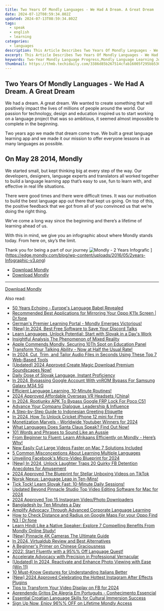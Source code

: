 ```yaml
---
title: Two Years Of Mondly Languages - We Had A Dream. A Great Dream
date: 2024-07-12T08:59:34.802Z
updated: 2024-07-13T08:59:34.802Z
tags:
  - speak
  - english
  - learning
categories:
  - languages
description: This Article Describes Two Years Of Mondly Languages - We Had A Dream. A Great Dream
excerpt: This Article Describes Two Years Of Mondly Languages - We Had A Dream. A Great Dream
keywords: Two-Year Mondly Language Progress,Mondly Language Learning Journey,Achievements in Language Education (Mondly),Detailed Mondly Languages Experience,Milestones of Mondly Language App,Evolution of Language Skills With Mondly,Success Story
thumbnail: https://thmb.techidaily.com/3386d85b267514cfab16005f295bb530706ad69ae81e5253850f97e6c38efaf4.jpg
---
```


## Two Years Of Mondly Languages - We Had A Dream. A Great Dream

 We had a dream. A great dream. We wanted to create something that will positively impact the lives of millions of people around the world. Our passion for technology, design and education inspired us to start working on a language project that was so ambitious, it seemed almost impossible to complete in the beginning.

 Two years ago we made that dream come true. We built a great language learning app and we made it our mission to offer everyone lessons in as many languages as possible.

## On May 28 2014, Mondly

 We started small, but kept thinking big at every step of the way. Our developers, designers, language experts and translators all worked together to build a language learning app that’s easy to use, fun to learn with, and effective in real life situations.

 There were good times and there were difficult times. It was our motivation to build the best language app out there that kept us going. On top of this, the positive feedback that we got from all of you convinced us that we’re doing the right thing.

 We’ve come a long way since the beginning and there’s a lifetime of learning ahead of us.

 With this in mind, we give you an infographic about where Mondly stands today. From here on, sky’s the limit.

Thank you for being a part of our journey ![Mondly - 2 Years Infografic](https://edge.mondly.com/blog/wp-content/uploads/2016/05/2years-Infographic-v3-scaled.png "2 Years Of Mondly Languages 2") ](https://edge.mondly.com/blog/wp-content/uploads/2016/05/2years-Infographic-v3.png)

* [Download Mondly](https://www.facebook.com/sharer/sharer.php?u=https%3A%2F%2Fwww.mondly.com%2Fblog%2Fhappy-2nd-birthday%2F&t=2+Years+of+Mondly+Languages "Share on Facebook")
* [Download Mondly](https://shop.mondly.com/affiliate.php?ACCOUNT=ATISTUDI&AFFILIATE=108875&PATH=https://www.mondly.com?AFFILIATE=108875)

---

[Download Mondly](https://adjt.mondly.com/5ixfg4k?campaign=blog-post-id-164&fallback=https%3A%2F%2Fapp.mondly.com%3Futm%5Fmedium%3Dblog%5Fblog-post-id-164%26utm%5Fsource%3Dblog-post-id-164&redirect%5Fmacos=https%3A%2F%2Fapp.mondly.com%3Futm%5Fmedium%3Dblog%5Fblog-post-id-164%26utm%5Fsource%3Dblog-post-id-164&redirect%5Fandroid=https%3A%2F%2Fplay.google.com%2Fstore%2Fapps%2Fdetails%3Fid%3Dcom.atistudios.mondly.languages%3Futm%5Fmedium%3Dblog%5Fblog-post-id-164%26utm%5Fsource%3Dblog-post-id-164&redirect%5Fios=https%3A%2F%2Fapps.apple.com%2Fapp%2Fapple-store%2Fid987873536%3Fpt%3D78954800%26ct%3Dblog-post-id-164%26mt%3D8 "Download Mondly ")

<ins class="adsbygoogle"
     style="display:block"
     data-ad-format="autorelaxed"
     data-ad-client="ca-pub-7571918770474297"
     data-ad-slot="1223367746"></ins>



<ins class="adsbygoogle"
     style="display:block"
     data-ad-client="ca-pub-7571918770474297"
     data-ad-slot="8358498916"
     data-ad-format="auto"
     data-full-width-responsive="true"></ins>



<span class="atpl-alsoreadstyle">Also read:</span>
<div><ul>
<li><a href="https://mondly-stories.techidaily.com/50-years-echoing-europes-language-babel-revealed/"><u>50 Years Echoing - Europe's Language Babel Revealed</u></a></li>
<li><a href="https://screen-mirror.techidaily.com/recommended-best-applications-for-mirroring-your-oppo-k11x-screen-drfone-by-drfone-android/"><u>Recommended Best Applications for Mirroring Your Oppo K11x Screen | Dr.fone</u></a></li>
<li><a href="https://mondly-stories.techidaily.com/1719579183296-germans-premier-learning-portal-mondly-emerges-victorious/"><u>German's Premier Learning Portal - Mondly Emerges Victorious!</u></a></li>
<li><a href="https://discord-videos.techidaily.com/new-in-2024-best-free-software-to-save-your-discord-talks/"><u>[New] In 2024, Best Free Software to Save Your Discord Talks</u></a></li>
<li><a href="https://mondly-stories.techidaily.com/1719575464700-learn-languages-unlock-potential-start-with-slovak-in-a-days-work/"><u>Learn Languages, Unlock Potential: Start with Slovak in a Day's Work</u></a></li>
<li><a href="https://extra-hints.techidaily.com/insightful-analysis-the-phenomenon-of-mixed-reality/"><u>Insightful Analysis  The Phenomenon of Mixed Reality</u></a></li>
<li><a href="https://mondly-stories.techidaily.com/apple-commends-mondly-securing-10th-spot-on-education-panel/"><u>Apple Commends Mondly, Securing 10Th Spot on Education Panel</u></a></li>
<li><a href="https://mondly-stories.techidaily.com/1719576296887-transform-your-talking-ability-now-at-half-the-usual-rate/"><u>Transform Your Talking Ability - Now at Half the Usual Rate!</u></a></li>
<li><a href="https://sound-tweaking.techidaily.com/in-2024-cut-trim-and-tailor-audio-files-in-seconds-using-these-top-7-web-based-tools/"><u>In 2024, Cut, Trim, and Tailor Audio Files in Seconds Using These Top 7 Web-Based Tools</u></a></li>
<li><a href="https://youtube-data.techidaily.com/ed-2024-approved-create-magic-download-premium-soundscapes-now/"><u>[Updated] 2024 Approved  Create Magic  Download Premium Soundscapes Now!</u></a></li>
<li><a href="https://mondly-stories.techidaily.com/1719580817970-daily-dose-of-slovak-language-instant-proficiency/"><u>Daily Dose of Slovak Language, Instant Proficiency</u></a></li>
<li><a href="https://android-unlock.techidaily.com/in-2024-bypassing-google-account-with-vnrom-bypass-for-samsung-galaxy-m34-5g-by-drfone-android/"><u>In 2024, Bypassing Google Account With vnROM Bypass For Samsung Galaxy M34 5G</u></a></li>
<li><a href="https://mondly-stories.techidaily.com/1719576193680-efficient-language-learning-10-minute-routines/"><u>Efficient Language Learning, 10-Minute Routines!</u></a></li>
<li><a href="https://extra-resources.techidaily.com/2024-approved-affordable-overseas-vr-headsets-china/"><u>2024 Approved  Affordable Overseas VR Headsets (China)</u></a></li>
<li><a href="https://easy-unlock-android.techidaily.com/in-2024-rootjunky-apk-to-bypass-google-frp-lock-for-poco-c51-by-drfone-android/"><u>In 2024, Rootjunky APK To Bypass Google FRP Lock For Poco C51</u></a></li>
<li><a href="https://mondly-stories.techidaily.com/advance-your-company-dialogue-leadership-and-influence/"><u>Advance Your Company Dialogue, Leadership & Influence</u></a></li>
<li><a href="https://mondly-stories.techidaily.com/a-step-by-step-guide-to-indonesian-greeting-etiquette/"><u>A Step-by-Step Guide to Indonesian Greeting Etiquette</u></a></li>
<li><a href="https://sim-unlock.techidaily.com/in-2024-how-to-unlock-cricket-iphone-12-mini-for-free-by-drfone-ios/"><u>In 2024, How To Unlock Cricket iPhone 12 mini for Free</u></a></li>
<li><a href="https://youtube-help.techidaily.com/monetization-marvels-worldwide-youtuber-winners-for-2024/"><u>Monetization Marvels - Worldwide Youtuber Winners for 2024</u></a></li>
<li><a href="https://mondly-stories.techidaily.com/1719578502910-what-languages-does-santa-claus-speak-find-out-now/"><u>What Languages Does Santa Claus Speak? Find Out Now!</u></a></li>
<li><a href="https://mondly-stories.techidaily.com/101-words-and-phrases-to-sound-like-an-aussie/"><u>101 Words and Phrases to Sound Like an Aussie</u></a></li>
<li><a href="https://mondly-stories.techidaily.com/1719576725998-from-beginner-to-fluent-learn-afrikaans-efficiently-on-mondly-heres-why/"><u>From Beginner to Fluent: Learn Afrikaans Efficiently on Mondly - Here’s Why!</u></a></li>
<li><a href="https://ai-editing-video.techidaily.com/new-easily-cut-large-videos-faster-on-mac-7-solutions-included/"><u>New Easily Cut Large Videos Faster on Mac 7 Solutions Included</u></a></li>
<li><a href="https://mondly-stories.techidaily.com/5-common-misconceptions-about-learning-multiple-languages/"><u>5 Common Misconceptions About Learning Multiple Languages</u></a></li>
<li><a href="https://facebook-clips.techidaily.com/unveiling-facebooks-micro-video-blueprint-for-2024/"><u>Unveiling Facebook's Micro-Video Blueprint for 2024</u></a></li>
<li><a href="https://facebook-video-recording.techidaily.com/new-in-2024-unlock-laughter-traps-20-quirky-fb-detention-anecdotes-for-amusement/"><u>[New] In 2024, Unlock Laughter Traps  20 Quirky FB Detention Anecdotes for Amusement</u></a></li>
<li><a href="https://some-skills.techidaily.com/2024-approved-the-blueprint-for-stellar-unboxing-videos-on-tiktok/"><u>2024 Approved  The Blueprint for Stellar Unboxing Videos on TikTok</u></a></li>
<li><a href="https://mondly-stories.techidaily.com/1719576349752-norsk-nexus-language-leap-in-ten-mins/"><u>Norsk Nexus: Language Leap in Ten-Mins!</u></a></li>
<li><a href="https://mondly-stories.techidaily.com/1719576689144-tick-tock-learn-slovak-fast-10-minute-daily-sessions/"><u>Tick Tock! Learn Slovak Fast: 10-Minute Daily Sessions!</u></a></li>
<li><a href="https://video-creation-software.techidaily.com/updated-beyond-pinnacle-studio-top-video-editing-software-for-mac-for-2024/"><u>Updated Beyond Pinnacle Studio Top Video Editing Software for Mac for 2024</u></a></li>
<li><a href="https://instagram-video-recordings.techidaily.com/2024-approved-top-15-instagram-videophoto-downloaders/"><u>2024 Approved  Top 15 Instagram Video/Photo Downloaders</u></a></li>
<li><a href="https://mondly-stories.techidaily.com/1719581577843-bangladesh-by-ten-minutes-a-day/"><u>Bangladesh by Ten Minutes a Day</u></a></li>
<li><a href="https://mondly-stories.techidaily.com/amplify-advocacy-through-advanced-corporate-language-learning/"><u>Amplify Advocacy Through Advanced Corporate Language Learning</u></a></li>
<li><a href="https://android-location-track.techidaily.com/how-to-check-distance-and-radius-on-google-maps-for-your-oppo-find-n3-drfone-by-drfone-virtual-android/"><u>How to Check Distance and Radius on Google Maps For your Oppo Find N3 | Dr.fone</u></a></li>
<li><a href="https://mondly-stories.techidaily.com/1719580284583-learn-hindi-like-a-native-speaker-explore-7-compelling-benefits-from-mondly-online-study/"><u>Learn Hindi Like a Native Speaker: Explore 7 Compelling Benefits From Mondly Online Study!</u></a></li>
<li><a href="https://extra-approaches.techidaily.com/new-pinnacle-4k-cameras-the-ultimate-guide/"><u>[New] Pinnacle 4K Cameras  The Ultimate Guide</u></a></li>
<li><a href="https://ai-driven-video-production.techidaily.com/in-2024-virtualdub-review-and-best-alternatives/"><u>In 2024, Virtualdub Review and Best Alternatives</u></a></li>
<li><a href="https://mondly-stories.techidaily.com/a-beginners-primer-on-chinese-graciousness/"><u>A Beginner's Primer on Chinese Graciousness</u></a></li>
<li><a href="https://mondly-stories.techidaily.com/1719576468399-2022-start-fluently-with-a-95-off-language-quest/"><u>2022: Start Fluently with a 95%% Off Language Quest!</u></a></li>
<li><a href="https://mondly-stories.techidaily.com/accelerate-advocacy-with-precision-in-professional-vernacular/"><u>Accelerate Advocacy with Precision in Professional Vernacular</u></a></li>
<li><a href="https://fox-helps.techidaily.com/updated-in-2024-reactivate-and-enhance-photo-viewing-with-ease-win-11/"><u>[Updated] In 2024, Reactivate and Enhance Photo Viewing with Ease (Win 11)</u></a></li>
<li><a href="https://mondly-stories.techidaily.com/10-must-know-gestures-for-understanding-italians-better/"><u>10 Must-Know Gestures for Understanding Italians Better</u></a></li>
<li><a href="https://instagram-video-recordings.techidaily.com/new-2024-approved-celebrating-the-hottest-instagram-after-effects-plugins/"><u>[New] 2024 Approved  Celebrating the Hottest Instagram After Effects Plugins</u></a></li>
<li><a href="https://facebook-videos.techidaily.com/tips-to-transform-your-video-display-on-fb-for-2024/"><u>Tips to Transform Your Video Display on FB for 2024</u></a></li>
<li><a href="https://mondly-stories.techidaily.com/aprendendo-gritos-de-alegria-em-portugues-conhecimento-essencial/"><u>Aprendendo Gritos De Alegria Em Português - Conhecimento Essencial</u></a></li>
<li><a href="https://mondly-stories.techidaily.com/1719575651672-essential-croatian-language-skills-for-cultural-immersion-success/"><u>Essential Croatian Language Skills for Cultural Immersion Success</u></a></li>
<li><a href="https://mondly-stories.techidaily.com/1719581157012-sign-up-now-enjoy-96-off-on-lifetime-mondly-access/"><u>Sign Up Now, Enjoy 96%% OFF on Lifetime Mondly Access</u></a></li>
</ul></div>
